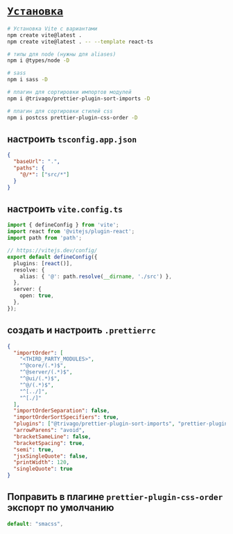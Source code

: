 # [`Установка`](./index.md)

```bash
# Установка Vite с вариантами
npm create vite@latest .
npm create vite@latest . -- --template react-ts

# типы для node (нужны для aliases)
npm i @types/node -D

# sass
npm i sass -D

# плагин для сортировки импортов модулей
npm i @trivago/prettier-plugin-sort-imports -D

# плагин для сортировки стилей css
npm i postcss prettier-plugin-css-order -D
```

## настроить `tsconfig.app.json`

```json
{
  "baseUrl": ".",
  "paths": {
    "@/*": ["src/*"]
  }
}
```

## настроить `vite.config.ts`

```ts
import { defineConfig } from 'vite';
import react from '@vitejs/plugin-react';
import path from 'path';

// https://vitejs.dev/config/
export default defineConfig({
  plugins: [react()],
  resolve: {
    alias: { '@': path.resolve(__dirname, './src') },
  },
  server: {
    open: true,
  },
});
```

## создать и настроить `.prettierrc`

```json
{
  "importOrder": [
    "<THIRD_PARTY_MODULES>",
    "^@core/(.*)$",
    "^@server/(.*)$",
    "^@ui/(.*)$",
    "^@/(.*)$",
    "^[../]",
    "^[./]"
  ],
  "importOrderSeparation": false,
  "importOrderSortSpecifiers": true,
  "plugins": ["@trivago/prettier-plugin-sort-imports", "prettier-plugin-css-order"],
  "arrowParens": "avoid",
  "bracketSameLine": false,
  "bracketSpacing": true,
  "semi": true,
  "jsxSingleQuote": false,
  "printWidth": 120,
  "singleQuote": true
}
```

## Поправить в плагине `prettier-plugin-css-order` экспорт по умолчанию

```js
default: "smacss",
```
